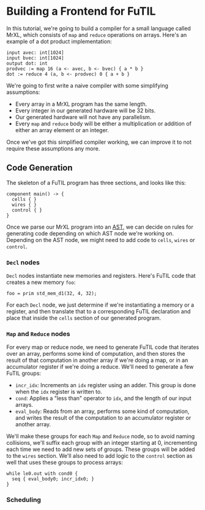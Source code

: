 # Building a Frontend for FuTIL

In this tutorial, we're going to build a compiler for a small language called MrXL, which consists of `map` and `reduce` operations on arrays. Here's an example of a dot product implementation:

```
input avec: int[1024]
input bvec: int[1024]
output dot: int
prodvec := map 16 (a <- avec, b <- bvec) { a * b }
dot := reduce 4 (a, b <- prodvec) 0 { a + b }
```

We're going to first write a naive compiler with some simplifying assumptions:
- Every array in a MrXL program has the same length.
- Every integer in our generated hardware will be 32 bits.
- Our generated hardware will not have any parallelism.
- Every `map` and `reduce` body will be either a multiplication or addition of either an array element or an integer.

Once we've got this simplified compiler working, we can improve it to not require these assumptions any more.

## Code Generation

The skeleton of a FuTIL program has three sections, and looks like this:
```
component main() -> {
  cells { }
  wires { }
  control { }
}
```

Once we parse our MrXL program into an [AST][astcode], we can decide on rules for generating code depending on which AST node we're working on. Depending on the AST node, we might need to add code to `cells`, `wires` or `control`.

### `Decl` nodes

`Decl` nodes instantiate new memories and registers. Here's FuTIL code that creates a new memory `foo`:
```
foo = prim std_mem_d1(32, 4, 32);
```

For each `Decl` node, we just determine if we're instantiating a memory or a register, and then translate that to a corresponding FuTIL declaration and place that inside the `cells` section of our generated program.

### `Map` and `Reduce` nodes

For every map or reduce node, we need to generate FuTIL code that iterates over an array, performs some kind of computation, and then stores the result of that computation in another array if we're doing a map, or in an accumulator register if we're doing a reduce. We'll need to generate a few FuTIL groups:
- `incr_idx`: Increments an `idx` register using an adder. This group is done when the `idx` register is written to.
- `cond`: Applies a "less than" operator to `idx`, and the length of our input arrays.
- `eval_body`: Reads from an array, performs some kind of computation, and writes the result of the computation to an accumulator register or another array.

We'll make these groups for each `Map` and `Reduce` node, so to avoid naming collisions, we'll suffix each group with an integer starting at 0, incrementing each time we need to add new sets of  groups. These groups will be added to the `wires` section. We'll also need to add logic to the `control` section as well that uses these groups to process arrays:
```
while le0.out with cond0 {
  seq { eval_body0; incr_idx0; }
}
```


### Scheduling



[astcode]: https://github.com/cucapra/futil/blob/mrxl/mrxl/mrxl/ast.py
